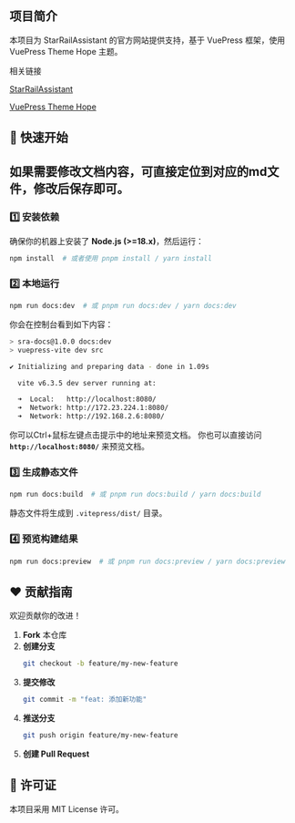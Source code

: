 ## 项目简介
本项目为 StarRailAssistant 的官方网站提供支持，基于 VuePress 框架，使用 VuePress Theme Hope 主题。

相关链接

[StarRailAssistant](https://starrailassistant.top)

[VuePress Theme Hope](https://theme-hope.vuejs.press/zh/)


## 🚀 快速开始

## 如果需要修改文档内容，可直接定位到对应的md文件，修改后保存即可。

### 1️⃣ 安装依赖
确保你的机器上安装了 **Node.js (>=18.x)**，然后运行：
```sh
npm install  # 或者使用 pnpm install / yarn install
```

### 2️⃣ 本地运行
```sh
npm run docs:dev  # 或 pnpm run docs:dev / yarn docs:dev
```
你会在控制台看到如下内容：
```bash
> sra-docs@1.0.0 docs:dev
> vuepress-vite dev src

✔ Initializing and preparing data - done in 1.09s

  vite v6.3.5 dev server running at:

  ➜  Local:   http://localhost:8080/
  ➜  Network: http://172.23.224.1:8080/
  ➜  Network: http://192.168.2.6:8080/
```
你可以Ctrl+鼠标左键点击提示中的地址来预览文档。
你也可以直接访问 **`http://localhost:8080/`** 来预览文档。

### 3️⃣ 生成静态文件
```sh
npm run docs:build  # 或 pnpm run docs:build / yarn docs:build
```
静态文件将生成到 `.vitepress/dist/` 目录。

### 4️⃣ 预览构建结果
```sh
npm run docs:preview  # 或 pnpm run docs:preview / yarn docs:preview
```


## ❤️ 贡献指南

欢迎贡献你的改进！
1. **Fork** 本仓库
2. **创建分支**
   ```sh
   git checkout -b feature/my-new-feature
   ```
3. **提交修改**
   ```sh
   git commit -m "feat: 添加新功能"
   ```
4. **推送分支**
   ```sh
   git push origin feature/my-new-feature
   ```
5. **创建 Pull Request**


## 📜 许可证
本项目采用 MIT License 许可。